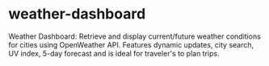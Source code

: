 # weather-dashboard
Weather Dashboard: Retrieve and display current/future weather conditions for cities using OpenWeather API. Features dynamic updates, city search, UV index, 5-day forecast and is ideal for traveler's to plan trips.
